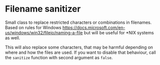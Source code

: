 # Filename sanitizer
Small class to replace restricted characters or combinations in filenames. Based on rules for Windows https://docs.microsoft.com/en-us/windows/win32/fileio/naming-a-file but will be useful for *NIX systems as well.

This will also replace some characters, that may be harmful depending on where and how the files are used. If you want to disable that behaviour, call the `sanitize` function with second argument as `false`.